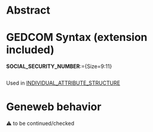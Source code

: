 ﻿# Abstract

# GEDCOM Syntax (extension included)

**SOCIAL_SECURITY_NUMBER**:={Size=9:11}
<pre>
</pre>
Used in <a href=Ged.INDIVIDUAL_ATTRIBUTE_STRUCTURE.md>INDIVIDUAL_ATTRIBUTE_STRUCTURE</a><br />

# Geneweb behavior


:warning: to be continued/checked

